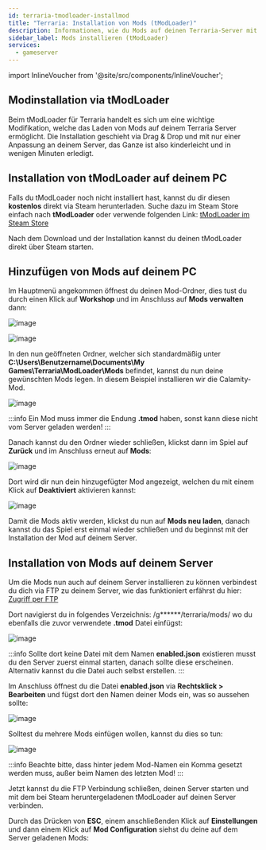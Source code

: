 ```yaml
---
id: terraria-tmodloader-installmod
title: "Terraria: Installation von Mods (tModLoader)"
description: Informationen, wie du Mods auf deinen Terraria-Server mit tModLoader installieren kannst - ZAP-Hosting.com Dokumentation
sidebar_label: Mods installieren (tModLoader)
services:
  - gameserver
---
```


import InlineVoucher from '@site/src/components/InlineVoucher';

<InlineVoucher />

## Modinstallation via tModLoader

Beim tModLoader für Terraria handelt es sich um eine wichtige Modifikation, welche das Laden von Mods auf deinem Terraria Server ermöglicht. 
Die Installation geschieht via Drag & Drop und mit nur einer Anpassung an deinem Server, das Ganze ist also kinderleicht und in wenigen Minuten erledigt. 


## Installation von tModLoader auf deinem PC

Falls du tModLoader noch nicht installiert hast, kannst du dir diesen **kostenlos** direkt via Steam herunterladen.
Suche dazu im Steam Store einfach nach **tModLoader** oder verwende folgenden Link: [tModLoader im Steam Store](https://store.steampowered.com/app/1281930/tModLoader/)

Nach dem Download und der Installation kannst du deinen tModLoader direkt über Steam starten.


## Hinzufügen von Mods auf deinem PC

Im Hauptmenü angekommen öffnest du deinen Mod-Ordner, dies tust du durch einen Klick auf **Workshop** und im Anschluss auf **Mods verwalten** dann:

![image](https://screensaver01.zap-hosting.com/index.php/s/bT7XGbNynGxbFnZ/preview)

![image](https://screensaver01.zap-hosting.com/index.php/s/3Mbgk3jPgMxLPBp/preview)

In den nun geöffneten Ordner, welcher sich standardmäßig unter **C:\Users\Benutzername\Documents\My Games\Terraria\ModLoader\Mods** befindet, kannst du nun deine gewünschten Mods legen.
In diesem Beispiel installieren wir die Calamity-Mod.

![image](https://screensaver01.zap-hosting.com/index.php/s/9APQqsZbpM4AGYg/preview)

:::info
Ein Mod muss immer die Endung **.tmod** haben, sonst kann diese nicht vom Server geladen werden! 
:::


Danach kannst du den Ordner wieder schließen, klickst dann im Spiel auf **Zurück** und im Anschluss erneut auf **Mods**: 

![image](https://screensaver01.zap-hosting.com/index.php/s/4iDX3xiL9Yfgxj9/preview)

Dort wird dir nun dein hinzugefügter Mod angezeigt, welchen du mit einem Klick auf **Deaktiviert** aktivieren kannst: 

![image](https://screensaver01.zap-hosting.com/index.php/s/d9sJ6YWPGT7JzyY/preview)

Damit die Mods aktiv werden, klickst du nun auf **Mods neu laden**, danach kannst du das Spiel erst einmal wieder schließen und du beginnst mit der Installation der Mod auf deinem Server.


## Installation von Mods auf deinem Server

Um die Mods nun auch auf deinem Server installieren zu können verbindest du dich via FTP zu deinem Server, wie das funktioniert erfährst du hier: [Zugriff per FTP](gameserver-ftpaccess.md)

Dort navigierst du in folgendes Verzeichnis: /g******/terraria/mods/ wo du ebenfalls die zuvor verwendete **.tmod** Datei einfügst:

![image](https://screensaver01.zap-hosting.com/index.php/s/Ae62fDXQHazEXfJ/preview)

:::info
Sollte dort keine Datei mit dem Namen **enabled.json** existieren musst du den Server zuerst einmal starten, danach sollte diese erscheinen. Alternativ kannst du die Datei auch selbst erstellen.
:::


Im Anschluss öffnest du die Datei **enabled.json** via **Rechtsklick > Bearbeiten** und fügst dort den Namen deiner Mods ein, was so aussehen sollte: 

![image](https://screensaver01.zap-hosting.com/index.php/s/fJZFYqsXP4YgE8Y/preview)

Solltest du mehrere Mods einfügen wollen, kannst du dies so tun: 

![image](https://screensaver01.zap-hosting.com/index.php/s/YK3n2bXjfF5mT37/preview)

:::info
Beachte bitte, dass hinter jedem Mod-Namen ein Komma gesetzt werden muss, außer beim Namen des letzten Mod!
:::

Jetzt kannst du die FTP Verbindung schließen, deinen Server starten und mit dem bei Steam heruntergeladenen tModLoader auf deinen Server verbinden. 

Durch das Drücken von **ESC**, einem anschließenden Klick auf **Einstellungen** und dann einem Klick auf **Mod Configuration** siehst du deine auf dem Server geladenen Mods:
